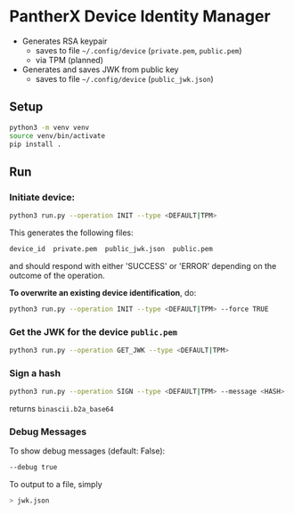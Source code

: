 # PantherX Device Identity Manager

- Generates RSA keypair
   - saves to file `~/.config/device` (`private.pem`, `public.pem`)
   - via TPM (planned)
- Generates and saves JWK from public key
   - saves to file `~/.config/device` (`public_jwk.json`)

## Setup

```bash
python3 -m venv venv
source venv/bin/activate
pip install .
```

## Run

### Initiate device:

```bash
python3 run.py --operation INIT --type <DEFAULT|TPM>
```

This generates the following files:

```bash
device_id  private.pem  public_jwk.json  public.pem
```

and should respond with either 'SUCCESS'  or 'ERROR' depending on the outcome of the operation.

**To overwrite an existing device identification**, do:

```bash
python3 run.py --operation INIT --type <DEFAULT|TPM> --force TRUE
```

### Get the JWK for the device `public.pem`

```bash
python3 run.py --operation GET_JWK --type <DEFAULT|TPM>
```

### Sign a hash

```bash
python3 run.py --operation SIGN --type <DEFAULT|TPM> --message <HASH>
```

returns `binascii.b2a_base64`

### Debug Messages

To show debug messages (default: False):

```bash
--debug true
```

To output to a file, simply

```bash
> jwk.json
```